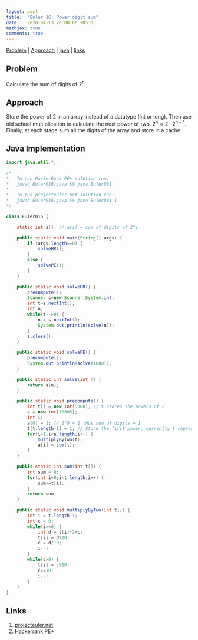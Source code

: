 ```yaml
---
layout: post
title:  "Euler 16: Power digit sum"
date:   2020-04-13 20:00:00 +0530
mathjax: true
comments: true
---
```


[Problem](#problem) | [Approach](#approach) | [java](#java-implementation) | [links](#links)

## Problem

Calculate the sum of digits of $2^n$.

## Approach

Store the power of $2$ in an array instead of a datatype (int or long). Then use old school multiplication to calculate the next power of two. $2^n = 2 \cdot 2^{n-1}$. Finally, at each stage sum all the digits of the array and store in a cache.

## Java Implementation
```java
import java.util.*;

/*
*   To run HackerRank PE+ solution run:
*   javac Euler016.java && java Euler001
*
*   To run projecteuler.net solution run:
*   javac Euler016.java && java Euler001 1
*/

class Euler016 {

    static int a[]; // a[i] = sum of digits of 2^i

    public static void main(String[] args) {
        if (args.length==0) {
            solveHR();
        }
        else {
            solvePE();
        }
    }

    public static void solveHR() {
        precompute();
        Scanner s=new Scanner(System.in);
        int t=s.nextInt();
        int n;
        while(t-->0) {
            n = s.nextInt();
            System.out.println(solve(n));
        }
        s.close();
    }

    public static void solvePE() {
        precompute();
        System.out.println(solve(1000));
    }

    public static int solve(int n) {
        return a[n];
    }

    public static void precompute() {
        int t[] = new int[5000]; // t stores the powers of 2
        a = new int[10005];
        int i;
        a[0] = 1; // 2^0 = 1 thus sum of digits = 1
        t[t.length-1] = 1; // Store the first power. currently t represents 2^0 = {....0,0,0,1} = 2
        for(i=1;i<a.length;i++) {
            multiplyByTwo(t);
            a[i] = sum(t);
        }
    }

    public static int sum(int t[]) {
        int sum = 0;
        for(int i=0;i<t.length;i++) {
            sum+=t[i];
        }
        return sum;
    }

    public static void multiplyByTwo(int t[]) {
        int i = t.length-1;
        int c = 0;
        while(i>=0) {
            int d = t[i]*2+c;
            t[i] = d%10;
            c = d/10;
            i--;
        }
        while(c>0) {
            t[i] = c%10;
            c/=10;
            i--;
        }
    }
}
```
## Links
1. [projecteuler.net](https://projecteuler.net/problem=16)
2. [Hackerrank PE+](https://www.hackerrank.com/contests/projecteuler/challenges/euler016/problem)